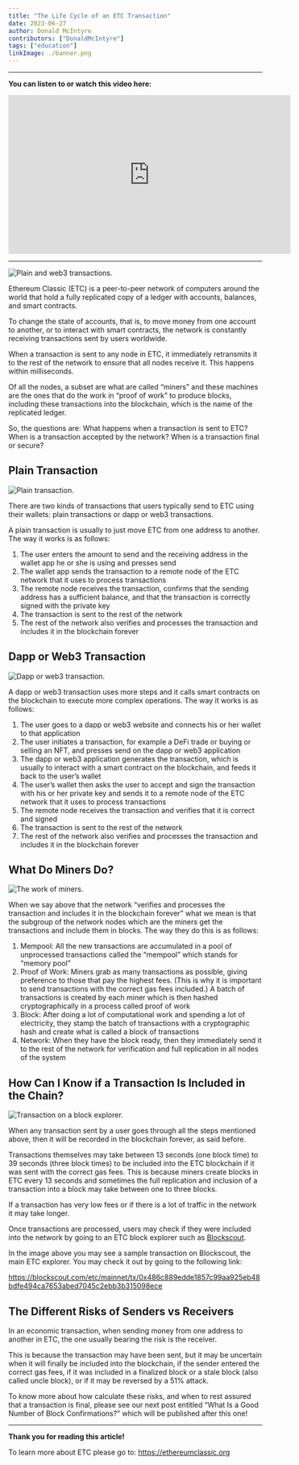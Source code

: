 ```yaml
---
title: "The Life Cycle of an ETC Transaction"
date: 2023-06-27
author: Donald McIntyre
contributors: ["DonaldMcIntyre"]
tags: ["education"]
linkImage: ./banner.png
---
```


---
**You can listen to or watch this video here:**

<iframe width="560" height="315" src="https://www.youtube.com/embed/PD_aluJ_MVU" title="YouTube video player" frameborder="0" allow="accelerometer; autoplay; clipboard-write; encrypted-media; gyroscope; picture-in-picture; web-share" allowfullscreen></iframe>

---

![Plain and web3 transactions.](./banner.png)

Ethereum Classic (ETC) is a peer-to-peer network of computers around the world that hold a fully replicated copy of a ledger with accounts, balances, and smart contracts. 

To change the state of accounts, that is, to move money from one account to another, or to interact with smart contracts, the network is constantly receiving transactions sent by users worldwide.

When a transaction is sent to any node in ETC, it immediately retransmits it to the rest of the network to ensure that all nodes receive it. This happens within milliseconds.

Of all the nodes, a subset are what are called “miners” and these machines are the ones that do the work in “proof of work” to produce blocks, including these transactions into the blockchain, which is the name of the replicated ledger.

So, the questions are: What happens when a transaction is sent to ETC? When is a transaction accepted by the network? When is a transaction final or secure?

## Plain Transaction

![Plain transaction.](./1.png)

There are two kinds of transactions that users typically send to ETC using their wallets: plain transactions or dapp or web3 transactions.

A plain transaction is usually to just move ETC from one address to another. The way it works is as follows:

1. The user enters the amount to send and the receiving address in the wallet app he or she is using and presses send
2. The wallet app sends the transaction to a remote node of the ETC network that it uses to process transactions
3. The remote node receives the transaction, confirms that the sending address has a sufficient balance, and that the transaction is correctly signed with the private key
4. The transaction is sent to the rest of the network
5. The rest of the network also verifies and processes the transaction and includes it in the blockchain forever

## Dapp or Web3 Transaction

![Dapp or web3 transaction.](./2.png)

A dapp or web3 transaction uses more steps and it calls smart contracts on the blockchain to execute more complex operations. The way it works is as follows:

1. The user goes to a dapp or web3 website and connects his or her wallet to that application
2. The user initiates a transaction, for example a DeFi trade or buying or selling an NFT, and presses send on the dapp or web3 application
3. The dapp or web3 application generates the transaction, which is usually to interact with a smart contract on the blockchain, and feeds it back to the user’s wallet
4. The user’s wallet then asks the user to accept and sign the transaction with his or her private key and sends it to a remote node of the ETC network that it uses to process transactions
5. The remote node receives the transaction and verifies that it is correct and signed
6. The transaction is sent to the rest of the network
7. The rest of the network also verifies and processes the transaction and includes it in the blockchain forever

## What Do Miners Do?

![The work of miners.](./3.png)

When we say above that the network “verifies and processes the transaction and includes it in the blockchain forever” what we mean is that the subgroup of the network nodes which are the miners get the transactions and include them in blocks. The way they do this is as follows:

1. Mempool: All the new transactions are accumulated in a pool of unprocessed transactions called the “mempool” which stands for “memory pool”
2. Proof of Work: Miners grab as many transactions as possible, giving preference to those that pay the highest fees. (This is why it is important to send transactions with the correct gas fees included.) A batch of transactions is created by each miner which is then hashed cryptographically in a process called proof of work
3. Block: After doing a lot of computational work and spending a lot of electricity, they stamp the batch of transactions with a cryptographic hash and create what is called a block of transactions
4. Network: When they have the block ready, then they immediately send it to the rest of the network for verification and full replication in all nodes of the system

## How Can I Know if a Transaction Is Included in the Chain?

![Transaction on a block explorer.](./4.png)

When any transaction sent by a user goes through all the steps mentioned above, then it will be recorded in the blockchain forever, as said before.

Transactions themselves may take between 13 seconds (one block time) to 39 seconds (three block times) to be included into the ETC blockchain if it was sent with the correct gas fees. This is because miners create blocks in ETC every 13 seconds and sometimes the full replication and inclusion of a transaction into a block may take between one to three blocks.

If a transaction has very low fees or if there is a lot of traffic in the network it may take longer.

Once transactions are processed, users may check if they were included into the network by going to an ETC  block explorer such as [Blockscout](https://blockscout.com/etc/mainnet/).

In the image above you may see a sample transaction on Blockscout, the main ETC explorer. You may check it out by going to the following link:

https://blockscout.com/etc/mainnet/tx/0x486c889edde1857c99aa925eb48bdfe494ca7653abed7045c2ebb3b315098ece

## The Different Risks of Senders vs Receivers

In an economic transaction, when sending money from one address to another in ETC, the one usually bearing the risk is the receiver. 

This is because the transaction may have been sent, but it may be uncertain when it will finally be included into the blockchain, if the sender entered the correct gas fees, if it was included in a finalized block or a stale block (also called uncle block), or if it may be reversed by a 51% attack.

To know more about how calculate these risks, and when to rest assured that a transaction is final, please see our next post entitled “What Is a Good Number of Block Confirmations?” which will be published after this one!

---

**Thank you for reading this article!**

To learn more about ETC please go to: https://ethereumclassic.org
